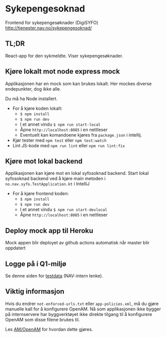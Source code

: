 # Sykepengesoknad
Frontend for sykepengesøknader (DigiSYFO) http://tjenester.nav.no/sykepengesoknad/

## TL;DR
React-app for den sykmeldte. Viser sykepengesøknader.

## Kjøre lokalt mot node express mock
Applikasjonen har en mock som kan brukes lokalt. Her mockes diverse endepunkter, dog ikke alle. 

Du må ha Node installert.

* For å kjøre koden lokalt: 
    - `$ npm install`
    - `$ npm run dev`
    - I et annet vindu `$ npm run start-local`
    - Åpne `http://localhost:8085` i en nettleser
    - Eventuelt kan komandoene kjøres fra `package.json` i intellij.
* Kjør tester med `npm test` eller `npm test:watch`
* Lint JS-kode med `npm run lint` eller `npm run lint:fix`

## Kjøre mot lokal backend
Applikasjonen kan kjøre mot en lokal syfosoknad backend.
Start lokal syfosoknad backend ved å kjøre main metoden i `no.nav.syfo.TestApplication.kt` i IntelliJ

* For å kjøre frontend koden: 
    - `$ npm install`
    - `$ npm run dev`
    - I et annet vindu `$ npm run start-devlocal`
    - Åpne `http://localhost:8085` i en nettleser

## Deploy mock app til Heroku
Mock appen blir deployet av github actions automatisk når master blir oppdatert

## Logge på i Q1-miljø
Se denne siden for [testdata](https://confluence.adeo.no/pages/viewpage.action?pageId=228580060) (NAV-intern lenke).

## Viktig informasjon

Hvis du endrer `not-enforced-urls.txt` eller `app-policies.xml`, må du gjøre manuelle kall for å konfigurere OpenAM.
Nå som applikasjonen ikke bygger på internservere har byggverktøyet ikke direkte tilgang til å konfigurere OpenAM
som disse filene brukes til.
 
Les [AM/OpenAM](https://doc.nais.io/legacy/am#folgende-krav-ma-vaere-oppfylt-ved-kall-til-named) for hvordan dette gjøres. 
